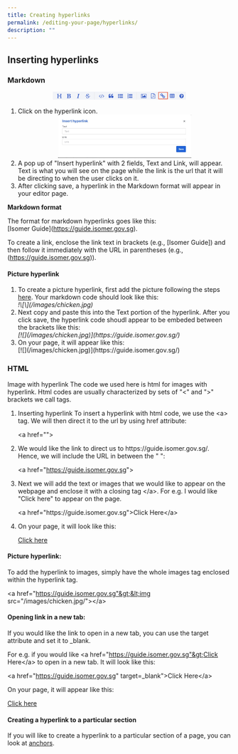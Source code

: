 ```yaml
---
title: Creating hyperlinks
permalink: /editing-your-page/hyperlinks/
description: ""
---
```

Inserting hyperlinks
--------------------

### Markdown

<center><img src="/images/Toolbar%20(Link).png" style="width:300px"></center>

<ol><li>Click on the hyperlink icon.</li>

<center><img src="/images/Insert%20Hyperlink.jpg" style="width:300px"></center>

<li>A pop up of "Insert hyperlink" with 2 fields, Text and Link, will appear. Text is what you will see on the page while the link is the url that it will be directing to when the user clicks on it.</li>

<li>After clicking save, a hyperlink in the Markdown format will appear in your editor page.</li></ol>

<b>Markdown format</b>

The format for markdown hyperlinks goes like this:<br> \[Isomer Guide\](https://guide.isomer.gov.sg).

To create a link, enclose the link text in brackets (e.g., \[Isomer Guide\]) and then follow it immediately with the URL in parentheses (e.g., (https://guide.isomer.gov.sg)).

#### Picture hyperlink

<ol><li>To create a picture hyperlink, first add the picture following the steps <a href="/editing-your-page/Images/addingimages/">here</a>. Your markdown code should look like this:<br>
<em>!\[\](/images/chicken.jpg)</em></li>

<li>Next copy and paste this into the Text portion of the hyperlink. After you click save, the hyperlink code shoudl appear to be embeded between the brackets like this:<br>
<em>[![](/images/chicken.jpg)](https://guide.isomer.gov.sg/)</em></li>

<li>On your page, it will appear like this:<br>
[![](/images/chicken.jpg)](https://guide.isomer.gov.sg/)</li></ol>

### HTML

Image with hyperlink
The code we used here is html for images with hyperlink. Html codes are usually characterized by sets of "&lt;" and "&gt;" brackets we call tags. 

<ol><li>Inserting hyperlink
To insert a hyperlink with html code, we use the &lt;a&gt; tag. We will then direct it to the url by using href attribute:

&lt;a href=""&gt;
</li>

<li>We would like the link to direct us to https://guide.isomer.gov.sg/. Hence, we will include the URL in between the " ":

&lt;a href="https://guide.isomer.gov.sg"&gt;
</li>

<li>Next we will add the text or images that we would like to appear on the webpage and enclose it with a closing tag &lt;/a&gt;. For e.g. I would like "Click here" to appear on the page. 

&lt;a href="https:&#47;&#47;guide.isomer.gov.sg"&gt;Click Here&lt;/a&gt;
</li>

<li>On your page, it will look like this:

<a href="https://guide.isomer.gov,.sg/">Click here</a>
	</li></ol>

#### Picture hyperlink: 
To add the hyperlink to images, simply have the whole images tag enclosed within the hyperlink tag.

&lt;a href="https://guide.isomer.gov.sg"&gt;&lt;img src="/images/chicken.jpg/"&gt;&lt;/a&gt;

#### Opening link in a new tab:
If you would like the link to open in a new tab, you can use the target attribute and set it to _blank.

For e.g. if you would like &lt;a href="https://guide.isomer.gov.sg"&gt;Click Here&lt;/a&gt; to open in a new tab. It will look like this:

&lt;a href="https://guide.isomer.gov.sg" target=_blank"&gt;Click Here&lt;/a&gt;

On your page, it will appear like this:

<a target="_blank" href="https://guide.isomer.gov,.sg/">Click here</a>

####  Creating a hyperlink to a particular section
If you will like to create a hyperlink to a particular section of a page, you can look at [anchors](/editing-your-page/anchor/).